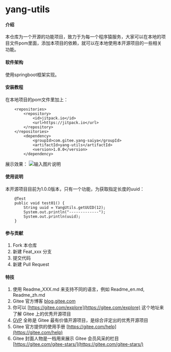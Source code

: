 # yang-utils

#### 介绍
本仓库为一个开源的功能项目，致力于为每一个程序猿服务，大家可以在本地的项目文件pom里面，添加本项目的依赖，就可以在本地使用本开源项目的一些相关功能。

#### 软件架构
使用springboot框架实现。


#### 安装教程

在本地项目的pom文件里加上：

```
    <repositories>
        <repository>
            <id>jitpack.io</id>
            <url>https://jitpack.io</url>
        </repository>
    </repositories>
        <dependency>
            <groupId>com.gitee.yang-saiya</groupId>
            <artifactId>yang-utils</artifactId>
            <version>1.0.0</version>
        </dependency>
```
展示效果：
![输入图片说明](https://foruda.gitee.com/images/1688216471974664747/bf186133_10715064.png "屏幕截图")


#### 使用说明

本开源项目目前为1.0.0版本，只有一个功能，为获取指定长度的uuid：

```
    @Test
    public void test01() {
        String uuid = YangUtils.getUUID(12);
        System.out.println("-------------");
        System.out.println(uuid);
    }
```


#### 参与贡献

1.  Fork 本仓库
2.  新建 Feat_xxx 分支
3.  提交代码
4.  新建 Pull Request


#### 特技

1.  使用 Readme\_XXX.md 来支持不同的语言，例如 Readme\_en.md, Readme\_zh.md
2.  Gitee 官方博客 [blog.gitee.com](https://blog.gitee.com)
3.  你可以 [https://gitee.com/explore](https://gitee.com/explore) 这个地址来了解 Gitee 上的优秀开源项目
4.  [GVP](https://gitee.com/gvp) 全称是 Gitee 最有价值开源项目，是综合评定出的优秀开源项目
5.  Gitee 官方提供的使用手册 [https://gitee.com/help](https://gitee.com/help)
6.  Gitee 封面人物是一档用来展示 Gitee 会员风采的栏目 [https://gitee.com/gitee-stars/](https://gitee.com/gitee-stars/)
